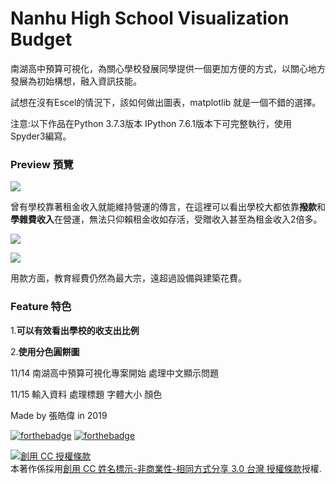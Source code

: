 # Nanhu High School Visualization Budget
南湖高中預算可視化，為關心學校發展同學提供一個更加方便的方式，以關心地方發展為初始構想，融入資訊技能。

試想在沒有Escel的情況下，該如何做出圖表，matplotlib 就是一個不錯的選擇。 

注意:以下作品在Python 3.7.3版本 IPython 7.6.1版本下可完整執行，使用Spyder3編寫。

<h3>Preview 預覽</h3>

<img src="https://i.imgur.com/P7D5rhV.png"></img>

曾有學校靠著租金收入就能維持營運的傳言，在這裡可以看出學校大都依靠<b>撥款</b>和<b>學雜費收入</b>在營運，無法只仰賴租金收如存活，受贈收入甚至為租金收入2倍多。


<img src="https://i.imgur.com/c1D5mau.png"></img>



<img src="https://i.imgur.com/emZgl9j.png"></img>

用款方面，教育經費仍然為最大宗，遠超過設備與建築花費。


<h3>Feature 特色</h3>

1.<b>可以有效看出學校的收支出比例</b>

2.<b>使用分色圓餅圖</b>

11/14 南湖高中預算可視化專案開始 處理中文顯示問題

11/15 輸入資料 處理標題 字體大小 顏色

 Made by 張皓偉 in 2019
 
 [![forthebadge](https://forthebadge.com/images/badges/made-with-python.svg)](https://forthebadge.com) [![forthebadge](https://forthebadge.com/images/badges/built-with-love.svg)](https://forthebadge.com)
 
 
<a rel="license" href="http://creativecommons.org/licenses/by-nc-sa/3.0/tw/"><img alt="創用 CC 授權條款" style="border-width:0" src="https://i.creativecommons.org/l/by-nc-sa/3.0/tw/88x31.png" /></a><br />本著作係採用<a rel="license" href="http://creativecommons.org/licenses/by-nc-sa/3.0/tw/">創用 CC 姓名標示-非商業性-相同方式分享 3.0 台灣 授權條款</a>授權.
